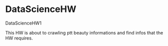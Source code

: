 # DataScienceHW
DataScienceHW1

This HW is about to crawling ptt beauty informations and find infos that the HW requires.
